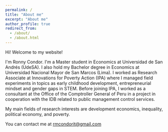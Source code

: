 ```yaml
---
permalink: /
title: "About me"
excerpt: "About me"
author_profile: true
redirect_from: 
  - /about/
  - /about.html
---
```


Hi! Welcome to my website!

I'm Ronny Condor. I'm a Master student in Economics at Universidad de San Andrés (UdeSA). I also hold my Bachelor degree in Economics at Universidad Nacional Mayor de San Marcos (Lima). I worked as Research Associate at Innovations for Poverty Action (IPA) where I managed field experiments in topics as early childhood development, entrepreneurial mindset and gender gaps in STEM. Before joining IPA, I worked as a consultant at the Office of the Comptroller General of Peru in a project in cooperation with the IDB related to public management control services.

My main fields of research interests are development economics, inequality, political economy, and poverty.  

You can contact me at [rmcondorit@gmail.com](mailto:rmcondorit@gmail.com)
